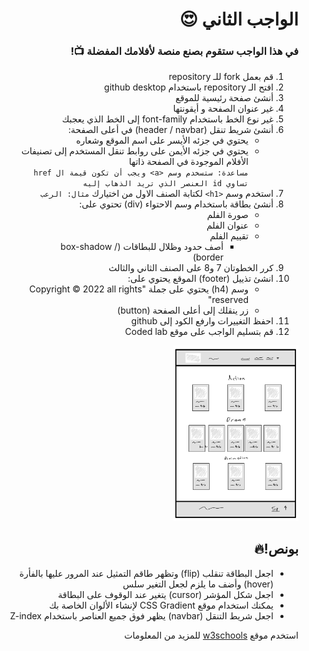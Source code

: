 <div dir=rtl> 

  <h1> الواجب الثاني 😍 </h1>
  <h3>في هذا الواجب ستقوم بصنع منصة لأفلامك المفضلة 📺!</h3>
 
1) قم بعمل fork للـ repository
2) افتح الـ repository باستخدام github desktop
3) أنشئ صفحة رئيسية للموقع
4) غير عنوان الصفحة و أيقونتها
5) غير نوع الخط باستخدام font-family إلى الخط الذي يعجبك
6) أنشئ شريط تنقل (header / navbar) في أعلى الصفحة: 
    - يحتوي في جزئه الأيسر على اسم الموقع وشعاره
    - يحتوي في جزئه الأيمن على روابط تنقل المستخدم إلى تصنيفات الأفلام الموجودة في الصفحة ذاتها
  <br> `مساعدة: ستسخدم وسم <a> ويجب أن تكون قيمة ال href تساوي id العنصر الذي تريد الذهاب إليه`
7) استخدم وسم `<h1>` لكتابة الصنف الاول من اختيارك `مثال: الرعب`
8) أنشئ بطاقة باستخدام وسم الاحتواء (div) تحتوي على:
    - صورة الفلم
    - عنوان الفلم
    - تقييم الفلم
      - أصف حدود وظلال للبطاقات (box-shadow / border)
 9) كرر الخطوتان 7 و8 على الصنف الثاني والثالث
10) انشئ تذييل (footer)  الموقع يحتوي على: <br> 
    - وسم (h4) يحتوي على جملة "Copyright © 2022 all rights reserved"
    - زر ينقلك إلى أعلى الصفحة (button)
11) احفظ التغييرات وارفع الكود إلى github
12) قم بتسليم الواجب على موقع Coded lab
<img src="./wireframe.png" alt="wireframe" width="200"/>

## بونص!🔥

* اجعل البطاقة تنقلب (flip) وتظهر طاقم التمثيل عند المرور عليها بالفأرة (hover) وأضف ما يلزم لجعل التغير سلس
* اجعل شكل المؤشر (cursor) يتغير عند الوقوف على البطاقة
* يمكنك استخدام موقع CSS Gradient لإنشاء الألوان الخاصة بك
* اجعل شريط التنقل (navbar) يظهر فوق جميع العناصر باستخدام Z-index 

استخدم موقع <a href="https://www.w3schools.com/">w3schools</a> للمزيد من المعلومات
</div>
